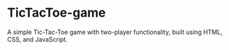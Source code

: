 # TicTacToe-game
A simple Tic-Tac-Toe game with two-player functionality, built using HTML, CSS, and JavaScript.
